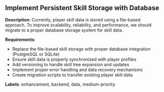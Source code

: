 ﻿## Implement Persistent Skill Storage with Database

**Description**:
Currently, player skill data is stored using a file-based approach. To improve scalability, reliability, and performance, we should migrate to a proper database storage system for skill data.

**Requirements**:
- Replace the file-based skill storage with proper database integration (PostgreSQL or SQLite)
- Ensure skill data is properly synchronized with player profiles
- Add versioning to handle skill tree expansion and updates
- Implement proper error handling and data recovery mechanisms
- Create migration scripts to transfer existing player skill data

**Labels**: enhancement, backend, data, medium-priority



